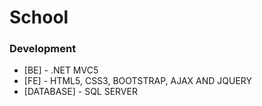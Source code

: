 # School

### Development

* [BE] - .NET MVC5
* [FE] - HTML5, CSS3, BOOTSTRAP, AJAX AND JQUERY
* [DATABASE] - SQL SERVER

